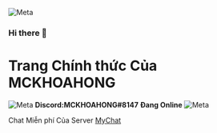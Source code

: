 ![Meta](https://camo.githubusercontent.com/b40aa6e0a49e00065a11b3773f9f4d7098be2fed4da538a0a32abb74992a7869/68747470733a2f2f726973686176616e616e642e6769746875622e696f2f7374617469632f696d616765732f6772656574696e67732e676966)
### Hi there 👋 ###

# Trang Chính thức Của MCKHOAHONG #

![Meta](https://encrypted-tbn0.gstatic.com/images?q=tbn:ANd9GcQH1bfBBPAb2hRKDs87DPE1-bRIdFM-Ht5VdA&usqp=CAU)
**Discord:MCKHOAHONG#8147** **Đang Online**
![Meta](https://cdn.discordapp.com/avatars/785379614943871016/a3910a93c6eb04de07b533016c7c5f43.png?size=256)

Chat Miễn phí Của Server [MyChat](https://discord.gg/SbHmGEUsEQ)
